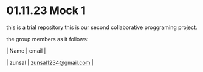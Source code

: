 # 01.11.23 Mock 1
this is a trial repository
this is our second collaborative proggraming project.

the group members as it follows:

| Name | email | 

| zunsal | zunsal1234@gmail.com |
